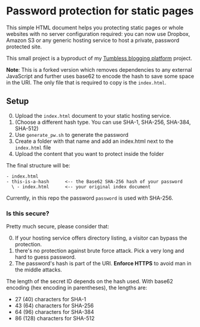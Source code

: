 # Password protection for static pages

This simple HTML document helps you protecting static pages or whole websites with no server configuration required: you can now use Dropbox, Amazon S3 or any generic hosting service to host a private, password protected site.

This small project is a byproduct of my [Tumbless blogging platform](https://github.com/matteobrusa/Tumbless) project.

**Note**: This is a forked version which removes dependencies to any external JavaScript and further uses base62 to encode the hash to save some space in the URI. The only file that is required to copy is the `index.html`.

## Setup

0. Upload the `index.html` document to your static hosting service.
0. (Choose a different hash type. You can use SHA-1, SHA-256, SHA-384, SHA-512)
0. Use `generate_pw.sh` to generate the password
0. Create a folder with that name and add an index.html next to the `index.html` file
0. Upload the content that you want to protect inside the folder

The final structure will be:

```
- index.html
- this-is-a-hash      <-- the Base62 SHA-256 hash of your password               
  \ - index.html      <-- your original index document
```

Currently, in this repo the password `password` is used with SHA-256.

### Is this secure?
Pretty much secure, please consider that:

0. If your hosting service offers directory listing, a visitor can bypass the protection.
1. there's no protection against brute force attack. Pick a very long and hard to guess password. 
2. The password's hash is part of the URI. __Enforce HTTPS__ to avoid man in the middle attacks.

The length of the secret ID depends on the hash used. With base62 encoding (hex encoding in parentheses), the lengths are:

* 27 (40) characters for SHA-1
* 43 (64) characters for SHA-256
* 64 (96) characters for SHA-384
* 86 (128) characters for SHA-512

